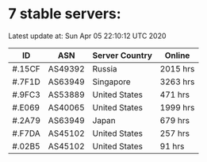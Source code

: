 # 7 stable servers:

Latest update at: Sun Apr 05 22:10:12 UTC 2020

| ID | ASN | Server Country | Online |
| -- | --- | -------------- | ------ |
| #.15CF | AS49392 | Russia | 2015 hrs |
| #.7F1D | AS63949 | Singapore | 3263 hrs |
| #.9FC3 | AS53889 | United States | 471 hrs |
| #.E069 | AS40065 | United States | 1999 hrs |
| #.2A79 | AS63949 | Japan | 679 hrs |
| #.F7DA | AS45102 | United States | 257 hrs |
| #.02B5 | AS45102 | United States | 91 hrs |

